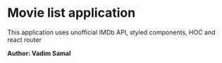 # Movie list application

This application uses unofficial IMDb API, styled components, HOC and react router

**Author: Vadim Samal**